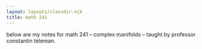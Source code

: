 ```yaml
---
layout: layouts/classdir.njk
title: math 241
---
```


below are my notes for math 241 – complex manifolds – taught by professor constantin teleman.